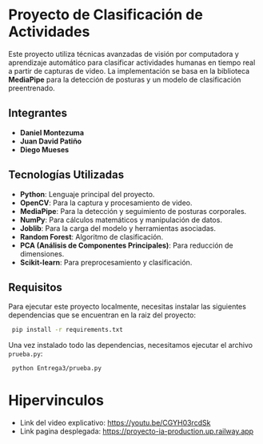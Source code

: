 # Proyecto de Clasificación de Actividades

Este proyecto utiliza técnicas avanzadas de visión por computadora y aprendizaje automático para clasificar actividades humanas en tiempo real a partir de capturas de video. La implementación se basa en la biblioteca **MediaPipe** para la detección de posturas y un modelo de clasificación preentrenado.

## Integrantes
- **Daniel Montezuma**
- **Juan David Patiño**
- **Diego Mueses**

## Tecnologías Utilizadas
- **Python**: Lenguaje principal del proyecto.
- **OpenCV**: Para la captura y procesamiento de video.
- **MediaPipe**: Para la detección y seguimiento de posturas corporales.
- **NumPy**: Para cálculos matemáticos y manipulación de datos.
- **Joblib**: Para la carga del modelo y herramientas asociadas.
- **Random Forest**: Algoritmo de clasificación.
- **PCA (Análisis de Componentes Principales)**: Para reducción de dimensiones.
- **Scikit-learn**: Para preprocesamiento y clasificación.

## Requisitos
Para ejecutar este proyecto localmente, necesitas instalar las siguientes dependencias que se encuentran en la raiz del proyecto:

```bash
 pip install -r requirements.txt
 ```

Una vez instalado todo las dependencias, necesitamos ejecutar el archivo `prueba.py`:

```bash
 python Entrega3/prueba.py
 ```

# Hipervinculos

- Link del video explicativo: https://youtu.be/CGYH03rcdSk
- Link pagina desplegada: https://proyecto-ia-production.up.railway.app